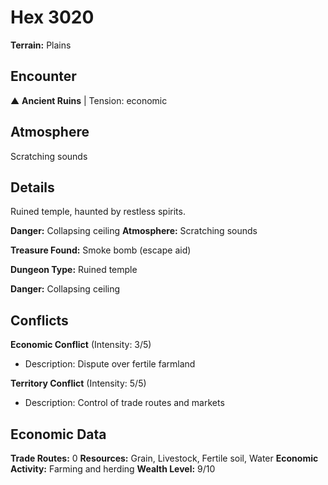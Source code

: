 # Hex 3020

**Terrain:** Plains

## Encounter
▲ **Ancient Ruins** | Tension: economic

## Atmosphere
Scratching sounds

## Details
Ruined temple, haunted by restless spirits.

**Danger:** Collapsing ceiling
**Atmosphere:** Scratching sounds

**Treasure Found:** Smoke bomb (escape aid)


**Dungeon Type:** Ruined temple

**Danger:** Collapsing ceiling

## Conflicts
**Economic Conflict** (Intensity: 3/5)
- Description: Dispute over fertile farmland

**Territory Conflict** (Intensity: 5/5)
- Description: Control of trade routes and markets

## Economic Data
**Trade Routes:** 0
**Resources:** Grain, Livestock, Fertile soil, Water
**Economic Activity:** Farming and herding
**Wealth Level:** 9/10
